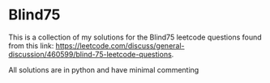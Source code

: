 # Blind75
This is a collection of my solutions for the Blind75 leetcode questions found from this link: https://leetcode.com/discuss/general-discussion/460599/blind-75-leetcode-questions.

All solutions are in python and have minimal commenting
